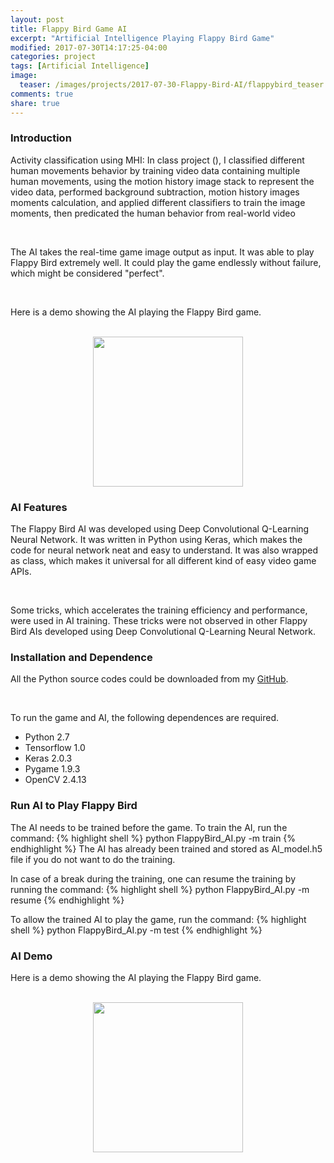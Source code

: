 ```yaml
---
layout: post
title: Flappy Bird Game AI
excerpt: "Artificial Intelligence Playing Flappy Bird Game"
modified: 2017-07-30T14:17:25-04:00
categories: project
tags: [Artificial Intelligence]
image:
  teaser: /images/projects/2017-07-30-Flappy-Bird-AI/flappybird_teaser.png
comments: true
share: true
---
```


### Introduction

Activity classification using MHI: In class project (), I classified different human movements behavior by training video data containing multiple human movements, 
using the motion history image stack to represent the video data, performed background subtraction, motion history images moments calculation, 
and applied different classifiers to train the image moments, then predicated the human behavior from real-world video 

<br />

The AI takes the real-time game image output as input. It was able to play Flappy Bird extremely well. It could play the game endlessly without failure, which might be considered "perfect".

<br />

Here is a demo showing the AI playing the Flappy Bird game.

<br />

<center><img width="240" height="240" src="{{ site.url }}/images/projects/2017-07-30-Flappy-Bird-AI/Flappy_Bird_gameplay.png"/></center>

### AI Features

The Flappy Bird AI was developed using Deep Convolutional Q-Learning Neural Network. It was written in Python using Keras, which makes the code for neural network neat and easy to understand. It was also wrapped as class, which makes it universal for all different kind of easy video game APIs.

<br />

Some tricks, which accelerates the training efficiency and performance, were used in AI training. These tricks were not observed in other Flappy Bird AIs developed using Deep Convolutional Q-Learning Neural Network.

### Installation and Dependence

All the Python source codes could be downloaded from my [GitHub](https://github.com/leimao/Flappy_Bird_AI).

<br />

To run the game and AI, the following dependences are required.
* Python 2.7
* Tensorflow 1.0
* Keras 2.0.3
* Pygame 1.9.3
* OpenCV 2.4.13

### Run AI to Play Flappy Bird

The AI needs to be trained before the game. To train the AI, run the command: 
{% highlight shell %}
python FlappyBird_AI.py -m train
{% endhighlight %}
The AI has already been trained and stored as AI_model.h5 file if you do not want to do the training.

In case of a break during the training, one can resume the training by running the command:
{% highlight shell %}
python FlappyBird_AI.py -m resume
{% endhighlight %}

To allow the trained AI to play the game, run the command:
{% highlight shell %}
python FlappyBird_AI.py -m test
{% endhighlight %}

### AI Demo

Here is a demo showing the AI playing the Flappy Bird game.

<br />

<center><img width="240" height="240" src="{{ site.url }}/images/projects/2017-07-30-Flappy-Bird-AI/flappy_bird_AI.gif"/></center>

